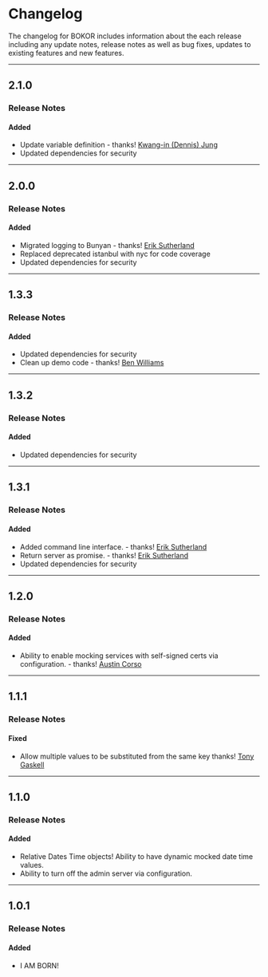 # Changelog

The changelog for BOKOR includes information about the each release including any update notes, release notes as well as bug fixes, updates to existing features and new features.

---
## 2.1.0

### Release Notes
#### Added

- Update variable definition  - thanks! [Kwang-in (Dennis) Jung](https://github.com/djKooks)
- Updated dependencies for security

---
## 2.0.0

### Release Notes
#### Added

- Migrated logging to Bunyan  - thanks! [Erik Sutherland](https://github.com/MrRacoon)
- Replaced deprecated istanbul with nyc for code coverage
- Updated dependencies for security

---
## 1.3.3

### Release Notes
#### Added

- Updated dependencies for security
- Clean up demo code - thanks! [Ben Williams](https://github.com/desertblade)

---
## 1.3.2

### Release Notes
#### Added

- Updated dependencies for security

---
## 1.3.1

### Release Notes
#### Added

- Added command line interface. - thanks! [Erik Sutherland](https://github.com/MrRacoon)
- Return server as promise. - thanks! [Erik Sutherland](https://github.com/MrRacoon)
- Updated dependencies for security

---

## 1.2.0

### Release Notes
#### Added

- Ability to enable mocking services with self-signed certs via configuration. - thanks! [Austin Corso](https://github.com/austinmcorso)

---

## 1.1.1

### Release Notes
#### Fixed

- Allow multiple values to be substituted from the same key thanks! [Tony Gaskell](https://github.com/thgaskell)

---

## 1.1.0

### Release Notes
#### Added

- Relative Dates Time objects!  Ability to have dynamic mocked date time values.
- Ability to turn off the admin server via configuration.

---

## 1.0.1

### Release Notes
#### Added

- I AM BORN!
